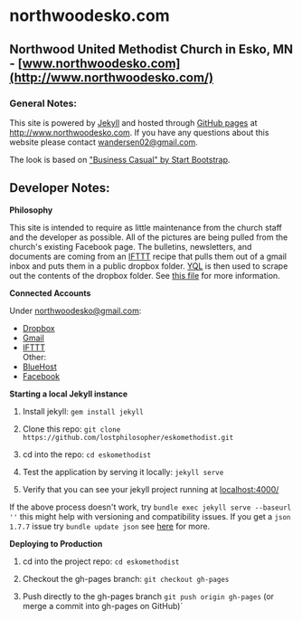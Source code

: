 # northwoodesko.com  
## Northwood United Methodist Church in Esko, MN - [www.northwoodesko.com](http://www.northwoodesko.com/)  

### General Notes:  

This site is powered by [Jekyll](http://jekyllrb.com/) and hosted through [GitHub pages](https://pages.github.com/)
at http://www.northwoodesko.com. If you have any questions about this website please contact wandersen02@gmail.com.

The look is based on ["Business Casual" by Start Bootstrap](https://startbootstrap.com/template-overviews/business-casual/).

## Developer Notes:

**Philosophy**  

This site is intended to require as little maintenance from the church staff and the developer as possible.
All of the pictures are being pulled from the church's existing Facebook page. The bulletins, newsletters,
and documents are coming from an [IFTTT](https://ifttt.com/recipes) recipe that pulls them out of a gmail
inbox and puts them in a public dropbox folder. [YQL](https://developer.yahoo.com/yql/console/) is then
used to scrape out the contents of the dropbox folder.
See [this file](https://github.com/lostphilosopher/eskomethodist/blob/master/assets/javascript/scrapeContent.js)
for more information.

**Connected Accounts**

Under northwoodesko@gmail.com:  
- [Dropbox](https://www.dropbox.com/)  
- [Gmail](https://mail.google.com)  
- [IFTTT](https://ifttt.com)  
Other:  
- [BlueHost](http://www.bluehost.com/)
- [Facebook](https://www.facebook.com/pages/Northwood-United-Methodist-Church-Esko-MN/113344768735604)

**Starting a local Jekyll instance**

1. Install jekyll: ```gem install jekyll```

2. Clone this repo: ```git clone https://github.com/lostphilosopher/eskomethodist.git```

3. cd into the repo: ```cd eskomethodist```

4. Test the application by serving it locally: ```jekyll serve```

5. Verify that you can see your jekyll project running at [localhost:4000/](http://localhost:4000/ "Localhost on port 4000")  

If the above process doesn't work, try ```bundle exec jekyll serve --baseurl ''``` this might help with versioning and compatibility issues. If you get a ```json 1.7.7``` issue try ```bundle update json``` see [here](http://stackoverflow.com/questions/29578142/how-to-install-json-gem-failed-to-build-gem-native-extensionmac-10-10) for more.  

**Deploying to Production**  

1. cd into the project repo: ```cd eskomethodist```

2. Checkout the gh-pages branch: ```git checkout gh-pages```

3. Push directly to the gh-pages branch ```git push origin gh-pages``` (or merge a commit into gh-pages on GitHub)`
